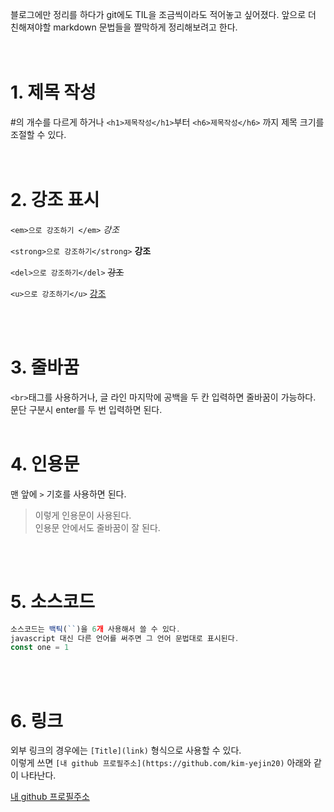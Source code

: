 블로그에만 정리를 하다가 git에도 TIL을 조금씩이라도 적어놓고 싶어졌다.
앞으로 더 친해져야할 markdown 문법들을 짤막하게 정리해보려고 한다.  
<br></br>

# 1. 제목 작성

#의 개수를 다르게 하거나 `<h1>제목작성</h1>`부터 `<h6>제목작성</h6>` 까지 제목 크기를 조절할 수 있다.  
<br></br>

# 2. 강조 표시

`<em>으로 강조하기 </em>`
<em>강조</em>

`<strong>으로 강조하기</strong>`
<strong>강조</strong>

`<del>으로 강조하기</del>`
<del>강조</del>

`<u>으로 강조하기</u>`
<u>강조</u>

<br></br>

# 3. 줄바꿈

`<br>`태그를 사용하거나, 글 라인 마지막에 공백을 두 칸 입력하면 줄바꿈이 가능하다. 문단 구분시 enter를 두 번 입력하면 된다.
<br></br>

# 4. 인용문

맨 앞에 `>` 기호를 사용하면 된다.

> 이렇게 인용문이 사용된다.  
> 인용문 안에서도 줄바꿈이 잘 된다.

<br></br>

# 5. 소스코드

```javascript
소스코드는 백틱(``)을 6개 사용해서 쓸 수 있다.
javascript 대신 다른 언어를 써주면 그 언어 문법대로 표시된다.
const one = 1
```

<br></br>

# 6. 링크

외부 링크의 경우에는 `[Title](link)` 형식으로 사용할 수 있다.  
이렇게 쓰면 `[내 github 프로필주소](https://github.com/kim-yejin20)` 아래와 같이 나타난다.

[내 github 프로필주소](https://github.com/kim-yejin20)
